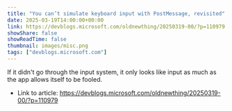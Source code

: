 ```yaml
---
title: "You can’t simulate keyboard input with PostMessage, revisited"
date: 2025-03-19T14:00:00+00:00
link: https://devblogs.microsoft.com/oldnewthing/20250319-00/?p=110979
showShare: false
showReadTime: false
thumbnail: images/misc.png
tags: ["devblogs.microsoft.com"]
---
```

If it didn't go through the input system, it only looks like input as much as the app allows itself to be fooled.

- Link to article: https://devblogs.microsoft.com/oldnewthing/20250319-00/?p=110979